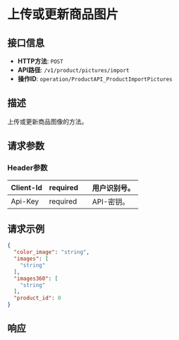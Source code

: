 # 上传或更新商品图片

## 接口信息

- **HTTP方法**: `POST`
- **API路径**: `/v1/product/pictures/import`
- **操作ID**: `operation/ProductAPI_ProductImportPictures`

## 描述

上传或更新商品图像的方法。

## 请求参数

### Header参数

| Client-Id | required |  | 用户识别号。 |
|---|---|---|---|
| Api-Key | required |  | API-密钥。 |

## 请求示例

```json
{
  "color_image": "string",
  "images": [
    "string"
  ],
  "images360": [
    "string"
  ],
  "product_id": 0
}
```

## 响应

